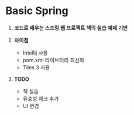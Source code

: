 # Basic Spring

1. **코드로 배우는 스프링 웹 프로젝트 책의 실습 예제 기반**

2. **차이점**
    * Intellij 사용
    * pom.xml 라이브러리 최신화
    * Tiles 3 사용

3. **TODO**
    * 책 실습
    * 유효성 체크 추가
    * UI 변경